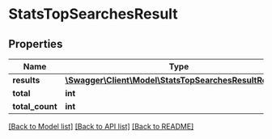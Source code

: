 # StatsTopSearchesResult

## Properties
Name | Type | Description | Notes
------------ | ------------- | ------------- | -------------
**results** | [**\Swagger\Client\Model\StatsTopSearchesResultResults[]**](StatsTopSearchesResultResults.md) |  | [optional] 
**total** | **int** |  | [optional] 
**total_count** | **int** |  | [optional] 

[[Back to Model list]](../../README.md#documentation-for-models) [[Back to API list]](../../README.md#documentation-for-api-endpoints) [[Back to README]](../../README.md)

